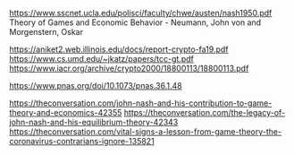 <!-- https://theconversation.com/winners-of-2021-nobel-prize-in-physics-built-mathematics-of-climate-modeling-making-predictions-of-global-warming-and-modern-weather-forecasting-possible-169329

https://hsm.stackexchange.com/questions/11902/nobel-prize-for-applied-mathematics#comment23291_11907

https://www.ams.org/publications/journals/journalsframework/aboutbull

https://journals.ametsoc.org/view/journals/mwre/93/12/1520-0493_1965_093_0769_scoagc_2_3_co_2.xml?tab_body=pdf

https://journals.ametsoc.org/configurable/content/journals$002fmwre$002f93$002f12$002f1520-0493_1965_093_0769_scoagc_2_3_co_2.xml?t%3Aac=journals%24002fmwre%24002f93%24002f12%24002f1520-0493_1965_093_0769_scoagc_2_3_co_2.xml&tab_body=pdf

https://www.science-climat-energie.be/sce-info-a-nobel-prize-for-mathematical-models/

https://source.colostate.edu/winners-of-2021-nobel-prize-in-physics-built-mathematics-of-climate-modeling-making-predictions-of-global-warming-and-modern-weather-forecasting-possible/ -->

https://www.sscnet.ucla.edu/polisci/faculty/chwe/austen/nash1950.pdf
Theory of Games and Economic Behavior - Neumann, John von and Morgenstern, Oskar 

https://aniket2.web.illinois.edu/docs/report-crypto-fa19.pdf
https://www.cs.umd.edu/~jkatz/papers/tcc-gt.pdf
https://www.iacr.org/archive/crypto2000/18800113/18800113.pdf

https://www.pnas.org/doi/10.1073/pnas.36.1.48

https://theconversation.com/john-nash-and-his-contribution-to-game-theory-and-economics-42355
https://theconversation.com/the-legacy-of-john-nash-and-his-equilibrium-theory-42343
https://theconversation.com/vital-signs-a-lesson-from-game-theory-the-coronavirus-contrarians-ignore-135821
